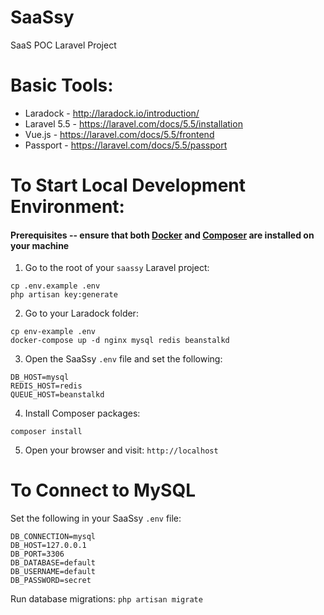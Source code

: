# SaaSsy
SaaS POC Laravel Project

# Basic Tools:
* Laradock - http://laradock.io/introduction/
* Laravel 5.5 - https://laravel.com/docs/5.5/installation
* Vue.js - https://laravel.com/docs/5.5/frontend
* Passport - https://laravel.com/docs/5.5/passport

# To Start Local Development Environment:
#### Prerequisites -- ensure that both [Docker](https://docs.docker.com/engine/installation/) and [Composer](https://getcomposer.org/doc/00-intro.md) are installed on your machine

1. Go to the root of your `saassy` Laravel project:
```
cp .env.example .env
php artisan key:generate
```

2. Go to your Laradock folder:
```
cp env-example .env
docker-compose up -d nginx mysql redis beanstalkd
```

3. Open the SaaSsy `.env` file and set the following: 
```
DB_HOST=mysql
REDIS_HOST=redis
QUEUE_HOST=beanstalkd
```

4. Install Composer packages: 
```
composer install
```

5. Open your browser and visit: 
`http://localhost`

# To Connect to MySQL 
Set the following in your SaaSsy `.env` file:
```
DB_CONNECTION=mysql
DB_HOST=127.0.0.1
DB_PORT=3306
DB_DATABASE=default
DB_USERNAME=default
DB_PASSWORD=secret
```

Run database migrations: 
`php artisan migrate`
